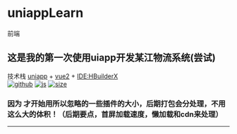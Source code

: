 # uniappLearn
前端
## 这是我的第一次使用uiapp开发某江物流系统(尝试)
技术栈 [uniapp](https://uniapp.dcloud.io/component/README) + [vue2](https://cn.vuejs.org) + [IDE:HBuilderX](https://www.dcloud.io/hbuilderx.html)<br>
   [![github](https://img.shields.io/badge/pwjGitHub-%E5%B9%B2-brightgreen)](https://github.com/PWJ1900/uniappLearn/edit/master/README.md) 
   [![js](https://img.shields.io/badge/js-es6-orange)](https://es6.ruanyifeng.com/)
   [![size](https://img.shields.io/badge/repo%20size-11380k-blue)](https://github.com/PWJ1900/uniappLearn)
   
### 因为 才开始用所以忽略的一些插件的大小，后期打包会分处理，不用这么大的体积！（后期要点，首屏加载速度，懒加载和cdn来处理）
***
